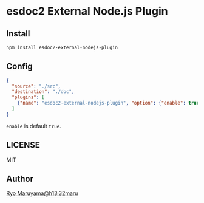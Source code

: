 # esdoc2 External Node.js Plugin
## Install
```bash
npm install esdoc2-external-nodejs-plugin
```

## Config
```json
{
  "source": "./src",
  "destination": "./doc",
  "plugins": [
    {"name": "esdoc2-external-nodejs-plugin", "option": {"enable": true}}
  ]
}
```

`enable` is default `true`.

## LICENSE
MIT

## Author
[Ryo Maruyama@h13i32maru](https://github.com/h13i32maru)
